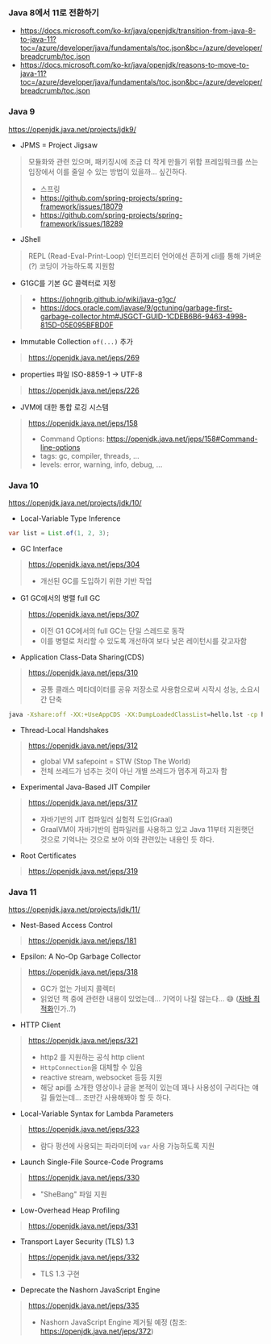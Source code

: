 ### Java 8에서 11로 전환하기

- https://docs.microsoft.com/ko-kr/java/openjdk/transition-from-java-8-to-java-11?toc=/azure/developer/java/fundamentals/toc.json&bc=/azure/developer/breadcrumb/toc.json
- https://docs.microsoft.com/ko-kr/java/openjdk/reasons-to-move-to-java-11?toc=/azure/developer/java/fundamentals/toc.json&bc=/azure/developer/breadcrumb/toc.json

### Java 9

https://openjdk.java.net/projects/jdk9/

- JPMS = Project Jigsaw
> 모듈화와 관련 있으며, 패키징시에 조금 더 작게 만들기 위함
> 프레임워크를 쓰는 입장에서 이를 줄일 수 있는 방법이 있을까... 싶긴하다.
> - 스프링
> - https://github.com/spring-projects/spring-framework/issues/18079
> - https://github.com/spring-projects/spring-framework/issues/18289

- JShell
> REPL (Read-Eval-Print-Loop)
> 인터프리터 언어에선 흔하게 cli를 통해 가벼운(?) 코딩이 가능하도록 지원함

- G1GC를 기본 GC 콜렉터로 지정
> - https://johngrib.github.io/wiki/java-g1gc/
> - https://docs.oracle.com/javase/9/gctuning/garbage-first-garbage-collector.htm#JSGCT-GUID-1CDEB6B6-9463-4998-815D-05E095BFBD0F

- Immutable Collection `of(...)` 추가
> https://openjdk.java.net/jeps/269

- properties 파일 ISO-8859-1 -> UTF-8
> https://openjdk.java.net/jeps/226

- JVM에 대한 통합 로깅 시스템
> https://openjdk.java.net/jeps/158
> - Command Options: https://openjdk.java.net/jeps/158#Command-line-options
> - tags: gc, compiler, threads, ...
> - levels: error, warning, info, debug, ...

### Java 10

https://openjdk.java.net/projects/jdk/10/

- Local-Variable Type Inference

```java
var list = List.of(1, 2, 3);
```

- GC Interface
> https://openjdk.java.net/jeps/304
> - 개선된 GC를 도입하기 위한 기반 작업

- G1 GC에서의 병렬 full GC
> https://openjdk.java.net/jeps/307
> - 이전 G1 GC에서의 full GC는 단일 스레드로 동작
> - 이를 병렬로 처리할 수 있도록 개선하여 보다 낮은 레이턴시를 갖고자함

- Application Class-Data Sharing(CDS)
> https://openjdk.java.net/jeps/310
> - 공통 클래스 메타데이터를 공유 저장소로 사용함으로써 시작시 성능, 소요시간 단축

```bash
java -Xshare:off -XX:+UseAppCDS -XX:DumpLoadedClassList=hello.lst -cp hello.jar HelloWorld
```

- Thread-Local Handshakes
> https://openjdk.java.net/jeps/312
> - global VM safepoint = STW (Stop The World)
> - 전체 쓰레드가 넘추는 것이 아닌 개별 쓰레드가 멈추게 하고자 함

- Experimental Java-Based JIT Compiler
> https://openjdk.java.net/jeps/317
> - 자바기반의 JIT 컴파일러 실험적 도입(Graal)
> - GraalVM이 자바기반의 컴파일러를 사용하고 있고 Java 11부터 지원햇던 것으로 기억나는 것으로 보아 이와 관련있는 내용인 듯 하다.

- Root Certificates
> https://openjdk.java.net/jeps/319

### Java 11

https://openjdk.java.net/projects/jdk/11/

- Nest-Based Access Control
> https://openjdk.java.net/jeps/181

- Epsilon: A No-Op Garbage Collector
> https://openjdk.java.net/jeps/318
> - GC가 없는 가비지 콜렉터
> - 읽었던 책 중에 관련한 내용이 있었는데... 기억이 나질 않는다... 😅 ([자바 최적화](https://book.naver.com/bookdb/book_detail.nhn?bid=14796595)인가..?)

- HTTP Client
> https://openjdk.java.net/jeps/321
> - http2 를 지원하는 공식 http client
> - `HttpConnection`을 대체할 수 있음
> - reactive stream, websocket 등등 지원
> - 해당 api를 소개한 영상이나 글을 본적이 있는데 꽤나 사용성이 구리다는 얘길 들었는데... 조만간 사용해봐야 할 듯 하다.

- Local-Variable Syntax for Lambda Parameters
> https://openjdk.java.net/jeps/323
> - 람다 펑션에 사용되는 파라미터에 `var` 사용 가능하도록 지원

- Launch Single-File Source-Code Programs
> https://openjdk.java.net/jeps/330
> - "SheBang" 파일 지원

- Low-Overhead Heap Profiling
> https://openjdk.java.net/jeps/331

- Transport Layer Security (TLS) 1.3
> https://openjdk.java.net/jeps/332
> - TLS 1.3 구현

- Deprecate the Nashorn JavaScript Engine
> https://openjdk.java.net/jeps/335
> - Nashorn JavaScript Engine 제거될 예정 (참조: https://openjdk.java.net/jeps/372)
